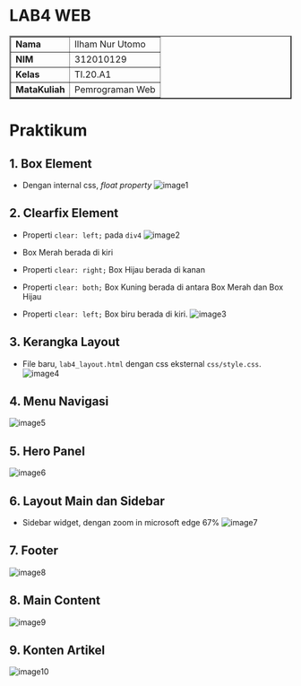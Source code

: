 # LAB4 WEB

<table border="2" cellpading="10">
  <tr>
    <td><b>Nama</b></td>
    <td>Ilham Nur Utomo</td>
  </tr>
  <tr>
    <td><b>NIM</b></td>
    <td>312010129</td>
  </tr>
  <tr>
    <td><b>Kelas</b></td>
    <td>TI.20.A1</td>
  </tr>
  <tr>
    <td><b>MataKuliah</b></td>
    <td>Pemrograman Web</td>
  </tr>
</table>

# <b>Praktikum</b>

## <b>1. Box Element </b>
- Dengan internal css, <i>float property</i>
![image1](image/0-1_box-element.PNG)

## <b>2. Clearfix Element </b>
- Properti ``clear: left;`` pada ``div4``
![image2](image/0-2_cfix-element.PNG)<br>

- Box Merah berada di kiri
- Properti ``clear: right;`` Box Hijau berada di kanan
- Properti ``clear: both;`` Box Kuning berada di antara Box Merah dan Box Hijau
- Properti ``clear: left;`` Box biru berada di kiri.
![image3](image/0-2-1_clear-option.PNG)

## <b>3. Kerangka Layout </b>
- File baru, ``lab4_layout.html`` dengan css eksternal ``css/style.css``.
![image4](image/0-3_kerangka-layout.PNG)

## <b>4. Menu Navigasi </b>
![image5](image/0-4_nav.PNG)

## <b>5. Hero Panel </b>
![image6](image/0-5_hero-panel.PNG)

## <b>6. Layout Main dan Sidebar </b>
- Sidebar widget, dengan zoom in microsoft edge 67%
![image7](image/0-6_sidebar-widget.PNG)

## <b>7. Footer </b>
![image8](image/0-7_footer.PNG)

## <b>8. Main Content </b>
![image9](image/0-8_main-content.PNG)

## <b>9. Konten Artikel </b>
![image10](image/0-9_article.PNG)